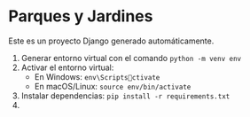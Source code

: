 # Parques y Jardines
Este es un proyecto Django generado automáticamente.

1. Generar entorno virtual con el comando `python -m venv env`
2. Activar el entorno virtual:
   - En Windows: `env\Scriptsctivate`
   - En macOS/Linux: `source env/bin/activate`
3. Instalar dependencias: `pip install -r requirements.txt`
4. 
